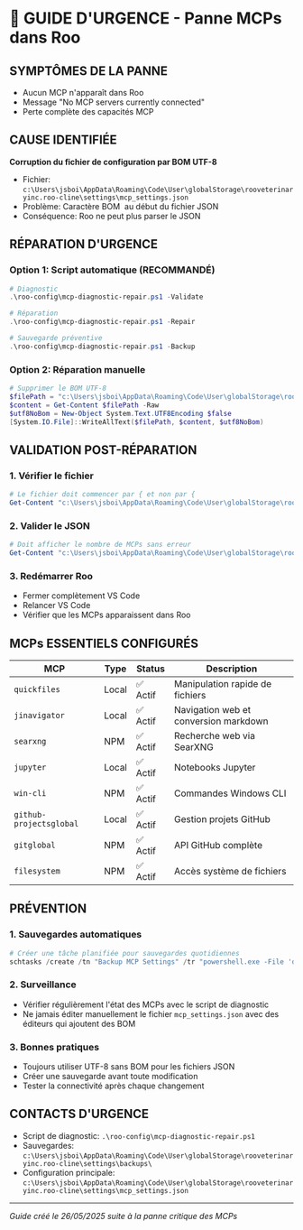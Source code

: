 ﻿# 🚨 GUIDE D'URGENCE - Panne MCPs dans Roo

## SYMPTÔMES DE LA PANNE
- Aucun MCP n'apparaît dans Roo
- Message "No MCP servers currently connected"
- Perte complète des capacités MCP

## CAUSE IDENTIFIÉE
**Corruption du fichier de configuration par BOM UTF-8**
- Fichier: `c:\Users\jsboi\AppData\Roaming\Code\User\globalStorage\rooveterinaryinc.roo-cline\settings\mcp_settings.json`
- Problème: Caractère BOM `﻿` au début du fichier JSON
- Conséquence: Roo ne peut plus parser le JSON

## RÉPARATION D'URGENCE

### Option 1: Script automatique (RECOMMANDÉ)
```powershell
# Diagnostic
.\roo-config\mcp-diagnostic-repair.ps1 -Validate

# Réparation
.\roo-config\mcp-diagnostic-repair.ps1 -Repair

# Sauvegarde préventive
.\roo-config\mcp-diagnostic-repair.ps1 -Backup
```

### Option 2: Réparation manuelle
```powershell
# Supprimer le BOM UTF-8
$filePath = "c:\Users\jsboi\AppData\Roaming\Code\User\globalStorage\rooveterinaryinc.roo-cline\settings\mcp_settings.json"
$content = Get-Content $filePath -Raw
$utf8NoBom = New-Object System.Text.UTF8Encoding $false
[System.IO.File]::WriteAllText($filePath, $content, $utf8NoBom)
```

## VALIDATION POST-RÉPARATION

### 1. Vérifier le fichier
```powershell
# Le fichier doit commencer par { et non par ﻿{
Get-Content "c:\Users\jsboi\AppData\Roaming\Code\User\globalStorage\rooveterinaryinc.roo-cline\settings\mcp_settings.json" -TotalCount 1
```

### 2. Valider le JSON
```powershell
# Doit afficher le nombre de MCPs sans erreur
Get-Content "c:\Users\jsboi\AppData\Roaming\Code\User\globalStorage\rooveterinaryinc.roo-cline\settings\mcp_settings.json" -Raw | ConvertFrom-Json | Select-Object -ExpandProperty mcpServers | Get-Member -MemberType NoteProperty | Measure-Object | Select-Object -ExpandProperty Count
```

### 3. Redémarrer Roo
- Fermer complètement VS Code
- Relancer VS Code
- Vérifier que les MCPs apparaissent dans Roo

## MCPs ESSENTIELS CONFIGURÉS

| MCP | Type | Status | Description |
|-----|------|--------|-------------|
| `quickfiles` | Local | ✅ Actif | Manipulation rapide de fichiers |
| `jinavigator` | Local | ✅ Actif | Navigation web et conversion markdown |
| `searxng` | NPM | ✅ Actif | Recherche web via SearXNG |
| `jupyter` | Local | ✅ Actif | Notebooks Jupyter |
| `win-cli` | NPM | ✅ Actif | Commandes Windows CLI |
| `github-projectsglobal` | Local | ✅ Actif | Gestion projets GitHub |
| `gitglobal` | NPM | ✅ Actif | API GitHub complète |
| `filesystem` | NPM | ✅ Actif | Accès système de fichiers |

## PRÉVENTION

### 1. Sauvegardes automatiques
```powershell
# Créer une tâche planifiée pour sauvegardes quotidiennes
schtasks /create /tn "Backup MCP Settings" /tr "powershell.exe -File 'd:\Dev\roo-extensions\roo-config\mcp-diagnostic-repair.ps1' -Backup" /sc daily /st 09:00
```

### 2. Surveillance
- Vérifier régulièrement l'état des MCPs avec le script de diagnostic
- Ne jamais éditer manuellement le fichier `mcp_settings.json` avec des éditeurs qui ajoutent des BOM

### 3. Bonnes pratiques
- Toujours utiliser UTF-8 sans BOM pour les fichiers JSON
- Créer une sauvegarde avant toute modification
- Tester la connectivité après chaque changement

## CONTACTS D'URGENCE
- Script de diagnostic: `.\roo-config\mcp-diagnostic-repair.ps1`
- Sauvegardes: `c:\Users\jsboi\AppData\Roaming\Code\User\globalStorage\rooveterinaryinc.roo-cline\settings\backups\`
- Configuration principale: `c:\Users\jsboi\AppData\Roaming\Code\User\globalStorage\rooveterinaryinc.roo-cline\settings\mcp_settings.json`

---
*Guide créé le 26/05/2025 suite à la panne critique des MCPs*
